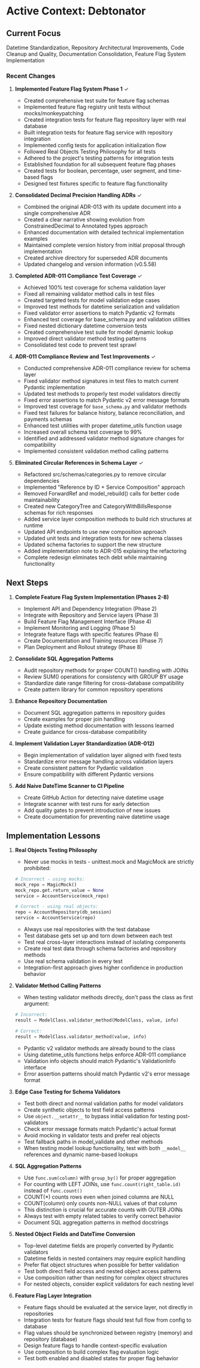 # Active Context: Debtonator

## Current Focus

Datetime Standardization, Repository Architectural Improvements, Code Cleanup and Quality, Documentation Consolidation, Feature Flag System Implementation

### Recent Changes

1. **Implemented Feature Flag System Phase 1** ✓
   - Created comprehensive test suite for feature flag schemas
   - Implemented feature flag registry unit tests without mocks/monkeypatching
   - Created integration tests for feature flag repository layer with real database
   - Built integration tests for feature flag service with repository integration
   - Implemented config tests for application initialization flow
   - Followed Real Objects Testing Philosophy for all tests
   - Adhered to the project's testing patterns for integration tests
   - Established foundation for all subsequent feature flag phases
   - Created tests for boolean, percentage, user segment, and time-based flags
   - Designed test fixtures specific to feature flag functionality

2. **Consolidated Decimal Precision Handling ADRs** ✓
   - Combined the original ADR-013 with its update document into a single comprehensive ADR
   - Created a clear narrative showing evolution from ConstrainedDecimal to Annotated types approach
   - Enhanced documentation with detailed technical implementation examples
   - Maintained complete version history from initial proposal through implementation
   - Created archive directory for superseded ADR documents
   - Updated changelog and version information (v0.5.58)

3. **Completed ADR-011 Compliance Test Coverage** ✓
   - Achieved 100% test coverage for schema validation layer
   - Fixed all remaining validator method calls in test files
   - Created targeted tests for model validation edge cases
   - Improved test methods for datetime serialization and validation
   - Fixed validator error assertions to match Pydantic v2 formats
   - Enhanced test coverage for base_schema.py and validation utilities
   - Fixed nested dictionary datetime conversion tests
   - Created comprehensive test suite for model dynamic lookup
   - Improved direct validator method testing patterns
   - Consolidated test code to prevent test sprawl

4. **ADR-011 Compliance Review and Test Improvements** ✓
   - Conducted comprehensive ADR-011 compliance review for schema layer
   - Fixed validator method signatures in test files to match current Pydantic implementation
   - Updated test methods to properly test model validators directly
   - Fixed error assertions to match Pydantic v2 error message formats
   - Improved test coverage for `base_schema.py` and validator methods
   - Fixed test failures for balance history, balance reconciliation, and payments schemas
   - Enhanced test utilities with proper datetime_utils function usage
   - Increased overall schema test coverage to 99%
   - Identified and addressed validator method signature changes for compatibility
   - Implemented consistent validation method calling patterns

5. **Eliminated Circular References in Schema Layer** ✓
   - Refactored src/schemas/categories.py to remove circular dependencies
   - Implemented "Reference by ID + Service Composition" approach
   - Removed ForwardRef and model_rebuild() calls for better code maintainability
   - Created new CategoryTree and CategoryWithBillsResponse schemas for rich responses
   - Added service layer composition methods to build rich structures at runtime
   - Updated API endpoints to use new composition approach
   - Updated unit tests and integration tests for new schema classes
   - Updated schema factories to support the new structure
   - Added implementation note to ADR-015 explaining the refactoring
   - Complete redesign eliminates tech debt while maintaining functionality

## Next Steps

1. **Complete Feature Flag System Implementation (Phases 2-8)**
   - Implement API and Dependency Integration (Phase 2)
   - Integrate with Repository and Service layers (Phase 3)
   - Build Feature Flag Management Interface (Phase 4)
   - Implement Monitoring and Logging (Phase 5)
   - Integrate feature flags with specific features (Phase 6)
   - Create Documentation and Training resources (Phase 7)
   - Plan Deployment and Rollout strategy (Phase 8)

2. **Consolidate SQL Aggregation Patterns**
   - Audit repository methods for proper COUNT() handling with JOINs
   - Review SUM() operations for consistency with GROUP BY usage
   - Standardize date range filtering for cross-database compatibility
   - Create pattern library for common repository operations

3. **Enhance Repository Documentation**
   - Document SQL aggregation patterns in repository guides
   - Create examples for proper join handling
   - Update existing method documentation with lessons learned
   - Create guidance for cross-database compatibility

4. **Implement Validation Layer Standardization (ADR-012)**
   - Begin implementation of validation layer aligned with fixed tests
   - Standardize error message handling across validation layers
   - Create consistent pattern for Pydantic validation
   - Ensure compatibility with different Pydantic versions

5. **Add Naive DateTime Scanner to CI Pipeline**
   - Create GitHub Action for detecting naive datetime usage
   - Integrate scanner with test runs for early detection
   - Add quality gates to prevent introduction of new issues
   - Create documentation for preventing naive datetime usage

## Implementation Lessons

1. **Real Objects Testing Philosophy**
   - Never use mocks in tests - unittest.mock and MagicMock are strictly prohibited:

   ```python
   # Incorrect - using mocks:
   mock_repo = MagicMock()
   mock_repo.get.return_value = None
   service = AccountService(mock_repo)
   
   # Correct - using real objects:
   repo = AccountRepository(db_session)
   service = AccountService(repo)
   ```

   - Always use real repositories with the test database
   - Test database gets set up and torn down between each test
   - Test real cross-layer interactions instead of isolating components
   - Create real test data through schema factories and repository methods
   - Use real schema validation in every test
   - Integration-first approach gives higher confidence in production behavior

2. **Validator Method Calling Patterns**
   - When testing validator methods directly, don't pass the class as first argument:

   ```python
   # Incorrect:
   result = ModelClass.validator_method(ModelClass, value, info)
   
   # Correct:
   result = ModelClass.validator_method(value, info)
   ```

   - Pydantic v2 validator methods are already bound to the class
   - Using datetime_utils functions helps enforce ADR-011 compliance
   - Validation info objects should match Pydantic's ValidationInfo interface
   - Error assertion patterns should match Pydantic v2's error message format

3. **Edge Case Testing for Schema Validators**
   - Test both direct and normal validation paths for model validators
   - Create synthetic objects to test field access patterns
   - Use `object.__setattr__` to bypass initial validation for testing post-validators
   - Check error message formats match Pydantic's actual format
   - Avoid mocking in validator tests and prefer real objects
   - Test fallback paths in model_validate and other methods
   - When testing model lookup functionality, test with both `__model__` references and dynamic name-based lookups

4. **SQL Aggregation Patterns**
   - Use `func.sum(column)` with `group_by()` for proper aggregation
   - For counting with LEFT JOINs, use `func.count(right_table.id)` instead of `func.count()`
   - COUNT(*) counts rows even when joined columns are NULL
   - COUNT(column) only counts non-NULL values of that column
   - This distinction is crucial for accurate counts with OUTER JOINs
   - Always test with empty related tables to verify correct behavior
   - Document SQL aggregation patterns in method docstrings

5. **Nested Object Fields and DateTime Conversion**
   - Top-level datetime fields are properly converted by Pydantic validators
   - Datetime fields in nested containers may require explicit handling
   - Prefer flat object structures when possible for better validation
   - Test both direct field access and nested object access patterns
   - Use composition rather than nesting for complex object structures
   - For nested objects, consider explicit validators for each nesting level

6. **Feature Flag Layer Integration**
   - Feature flags should be evaluated at the service layer, not directly in repositories
   - Integration tests for feature flags should test full flow from config to database
   - Flag values should be synchronized between registry (memory) and repository (database)
   - Design feature flags to handle context-specific evaluation
   - Use composition to build complex flag evaluation logic
   - Test both enabled and disabled states for proper flag behavior
